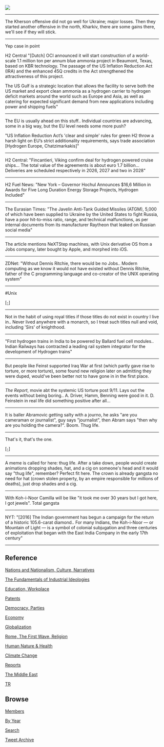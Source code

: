<img src="https://drive.google.com/uc?export=view&id=1B2wf9R7AMH1d7Vw6e2mucLbIQ5NSjir7"/>

---

The Kherson offensive did not go well for Ukraine; major losses.  Then
they started another offensive in the north, Kharkiv, there are some
gains there, we'll see if they will stick.

---

Yep case in point

H2 Central "[Dutch] OCI announced it will start construction of a
world-scale 1.1 million ton per annum blue ammonia project in
Beaumont, Texas, based on KBR technology. The passage of the US
Inflation Reduction Act (IRA) and the enhanced 45Q credits in the Act
strengthened the attractiveness of this project.

The US Gulf is a strategic location that allows the facility to serve
both the US market and export clean ammonia as a hydrogen carrier to
hydrogen deficit markets around the world such as Europe and Asia, as
well as catering for expected significant demand from new applications
including power and shipping fuels"

---

The EU is usually ahead on this stuff.. Individual countries are
advancing, some in a big way, but the EU level needs some more push?

"US Inflation Reduction Act’s 'clear and simple' rules for green H2
throw a harsh light on EU’s strict additionality requirements, says
trade association [Hydrogen Europe, Chatzimarkakis]"

---

H2 Central: "Fincantieri, Viking confirm deal for hydrogen powered
cruise ships... The total value of the agreements is about euro 1.7
billion... Deliveries are scheduled respectively in 2026, 2027 and two
in 2028"

---

H2 Fuel News: "New York – Governor Hochul Announces $16,6 Million in
Awards for Five Long Duration Energy Storage Projects, Hydrogen
Included"

---

The Eurasian Times: "The Javelin Anti-Tank Guided Missiles (ATGM),
5,000 of which have been supplied to Ukraine by the United States to
fight Russia, have a poor hit-to-miss ratio, range, and technical
malfunctions, as per internal documents from its manufacturer Raytheon
that leaked on Russian social media"

---

The article mentions NeXTStep machines, with Unix derivative OS from a
Jobs company, later bought by Apple, and morphed into iOS.  

---

ZDNet: "Without Dennis Ritchie, there would be no Jobs.. Modern
computing as we know it would not have existed without Dennis Ritchie,
father of the C programming language and co-creator of the UNIX
operating system"

---

\#Unix 

[[-]](https://pbs.twimg.com/media/FcPABUSXkAE8Yi1?format=jpg&name=small)

---

Not in the habit of using royal titles if those titles do not exist in
country I live in.. Never lived anywhere with a monarch, so I treat
such titles null and void, including 'Sirs' of knighthood.

---

"First hydrogen trains in India to be powered by Ballard fuel cell
modules.. Indian Railways has contracted a leading rail system
integrator for the development of Hydrogen trains"

---

But people like Feinst supported Iraq War at first (which partly gave
rise to torture, or more torture), some found new religion later on
admitting they were duped, would've been better not to have gone in in
the first place.

---

*The Report*, movie abt the systemic US torture post 9/11. Lays out
the events without being boring.. A. Driver, Hamm, Benning were good
in it. D. Feinstein in real life did something positive after all...

---

It is baller Abramovic getting salty with a journo, he asks "are you
cameraman or journalist", guy says "journalist", then Abram says "then
why are you holding the camera?". Boom. Thug life.

---

That's it, that's the one. 

[[-]](https://drive.google.com/uc?export=view&id=1tA9M3ebmIRn4PTnTc5nJvS77t_Jom6KT)

---

A meme is called for here: thug life. After a take down, people would
create animations dropping shades, hat, and a cig on someone's head
and it would say "thug life", remember? Perfect fit here. The crown is
already gangsta no need for hat (crown stolen property, by an empire
responsible for millions of deaths), just drop shades and a cig.

---

With Koh-i-Noor Camilla will be like "it took me over 30 years but I
got here, I got jewels". Total gangsta

---

NYT: "[2016] The Indian government has begun a campaign for the return
of a historic 105.6-carat diamond.. For many Indians, the Koh-i-Noor —
or Mountain of Light — is a symbol of colonial subjugation and three
centuries of exploitation that began with the East India Company in
the early 17th century"

---

## Reference

[Nations and Nationalism, Culture, Narratives](2013/02/nations-and-nationalism.html)

[The Fundamentals of Industrial Ideologies](2011/04/fundamentals-of-industrial-ideologies.html)

[Education, Workplace](2017/09/education-workplace.html)

[Patents](2018/09/patents.html)

[Democracy, Parties](2016/11/democracy.html)

[Economy](2018/05/economy.html)

[Globalization](2018/09/globalization.html)

[Rome, The First Wave, Religion](2017/12/rome.html)

[Human Nature & Health](2020/07/human-nature.html)

[Climate Change](2018/12/climate.html)

[Reports](2019/05/reports.html)

[The Middle East](2019/07/middleeast.html)

[TR](../tr)

## Browse

[Members](2022/08/members.html)

[By Year](years.html)

[Search](search.html)

[Tweet Archive](tweets/index.html)
